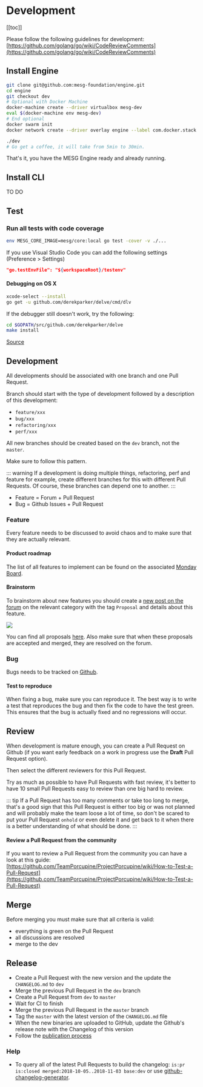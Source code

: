 # Development

[[toc]]

Please follow the following guidelines for development:
[https://github.com/golang/go/wiki/CodeReviewComments](https://github.com/golang/go/wiki/CodeReviewComments)

## Install Engine

```bash
git clone git@github.com:mesg-foundation/engine.git
cd engine
git checkout dev
# Optional with Docker Machine
docker-machine create --driver virtualbox mesg-dev
eval $(docker-machine env mesg-dev)
# End optional
docker swarm init
docker network create --driver overlay engine --label com.docker.stack.namespace=engine

./dev
# Go get a coffee, it will take from 5min to 30min.
```

That's it, you have the MESG Engine ready and already running.

## Install CLI

TO DO

## Test

### Run all tests with code coverage

```bash
env MESG_CORE_IMAGE=mesg/core:local go test -cover -v ./...
```

If you use Visual Studio Code you can add the following settings (Preference > Settings)

```json
"go.testEnvFile": "${workspaceRoot}/testenv"
```

#### Debugging on OS X

```bash
xcode-select --install
go get -u github.com/derekparker/delve/cmd/dlv
```

If the debugger still doesn't work, try the following:

```bash
cd $GOPATH/src/github.com/derekparker/delve
make install
```

[Source](https://github.com/derekparker/delve/blob/master/Documentation/installation/osx/install.md)


## Development

All developments should be associated with one branch and one Pull Request.

Branch should start with the type of development followed by a description of this development:
- `feature/xxx`
- `bug/xxx`
- `refactoring/xxx`
- `perf/xxx`

All new branches should be created based on the `dev` branch, not the `master`.

Make sure to follow this pattern.

::: warning
If a development is doing multiple things, refactoring, perf and feature for example, create different branches for this with different Pull Requests. Of course, these branches can depend one to another.
:::

- Feature = Forum + Pull Request
- Bug = Github Issues + Pull Request

### Feature

Every feature needs to be discussed to avoid chaos and to make sure that they are actually relevant.

#### Product roadmap

The list of all features to implement can be found on the associated [Monday Board](https://mesg.monday.com/boards/231078139).

#### Brainstorm

To brainstorm about new features you should create a [new post on the forum](https://forum.mesg.com) on the relevant category with the tag `Proposal` and details about this feature.

<img src="/proposal.png">

You can find all proposals [here](https://forum.mesg.com/tags/proposal). Also make sure that when these proposals are accepted and merged, they are resolved on the forum.

### Bug

Bugs needs to be tracked on [Github](https://github.com/mesg-foundation/core/issues/new?labels=bug&title=Describe%20your%20bug&body=How%20to%20reproduce%20it).

#### Test to reproduce

When fixing a bug, make sure you can reproduce it. The best way is to write a test that reproduces the bug and then fix the code to have the test green. This ensures that the bug is actually fixed and no regressions will occur.

## Review

When development is mature enough, you can create a Pull Request on Github (if you want early feedback on a work in progress use the **Draft** Pull Request option).

Then select the different reviewers for this Pull Request.

Try as much as possible to have Pull Requests with fast review, it's better to have 10 small Pull Requests easy to review than one big hard to review.

::: tip
If a Pull Request has too many comments or take too long to merge, that's a good sign that this Pull Request is either too big or was not planned and will probably make the team loose a lot of time, so don't be scared to put your Pull Request `onhold` or even delete it and get back to it when there is a better understanding of what should be done.
:::

#### Review a Pull Request from the community

If you want to review a Pull Request from the community you can have a look at this guide: 
[https://github.com/TeamPorcupine/ProjectPorcupine/wiki/How-to-Test-a-Pull-Request](https://github.com/TeamPorcupine/ProjectPorcupine/wiki/How-to-Test-a-Pull-Request)

## Merge

Before merging you must make sure that all criteria is valid:
- everything is green on the Pull Request
- all discussions are resolved
- merge to the dev

## Release

- Create a Pull Request with the new version and the update the `CHANGELOG.md` to `dev`
- Merge the previous Pull Request in the `dev` branch
- Create a Pull Request from `dev` to `master`
- Wait for CI to finish
- Merge the previous Pull Request in the `master` branch
- Tag the `master` with the latest version of the `CHANGELOG.md` file
- When the new binaries are uploaded to GitHub, update the Github's release note with the Changelog of this version
- Follow the [publication process](/marketing/#software-release)

### Help

- To query all of the latest Pull Requests to build the changelog: `is:pr is:closed merged:2018-10-05..2018-11-03 base:dev` or use [github-changelog-generator](https://github.com/github-changelog-generator/github-changelog-generator).
